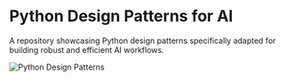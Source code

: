 # Python Design Patterns for AI

A repository showcasing Python design patterns specifically adapted for building robust and efficient AI workflows.


![Python Design Patterns](./../../../img/python-design-patterns-for-ai.png)
